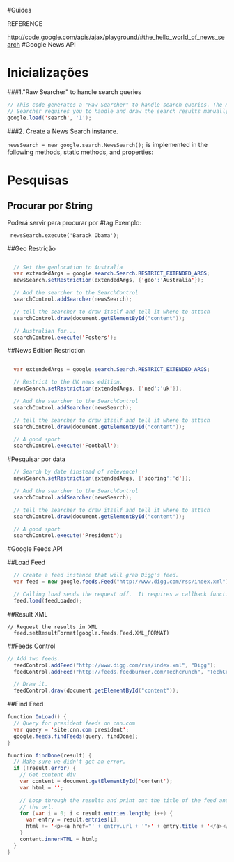 #Guides 

REFERENCE

http://code.google.com/apis/ajax/playground/#the_hello_world_of_news_search
#Google News API

# Inicializações
###1."Raw Searcher" to handle search queries
```java
// This code generates a "Raw Searcher" to handle search queries. The Raw 
// Searcher requires you to handle and draw the search results manually.
google.load('search', '1');
```

###2. Create a News Search instance.
  
`newsSearch = new google.search.NewsSearch();` is implemented in the following methods, static methods, and properties:

# Pesquisas
## Procurar por String
Poderá servir para procurar por #tag.Exemplo:

` newsSearch.execute('Barack Obama');`

##Geo Restrição
```java

  // Set the geolocation to Australia
  var extendedArgs = google.search.Search.RESTRICT_EXTENDED_ARGS;
  newsSearch.setRestriction(extendedArgs, {'geo':'Australia'});

  // Add the searcher to the SearchControl
  searchControl.addSearcher(newsSearch);

  // tell the searcher to draw itself and tell it where to attach
  searchControl.draw(document.getElementById("content"));

  // Australian for...
  searchControl.execute('Fosters');
```

##News Edition Restriction
```java

  var extendedArgs = google.search.Search.RESTRICT_EXTENDED_ARGS;

  // Restrict to the UK news edition.
  newsSearch.setRestriction(extendedArgs, {'ned':'uk'});

  // Add the searcher to the SearchControl
  searchControl.addSearcher(newsSearch);

  // tell the searcher to draw itself and tell it where to attach
  searchControl.draw(document.getElementById("content"));

  // A good sport
  searchControl.execute('Football');
```

#Pesquisar por data

```Java
  // Search by date (instead of relevence)
  newsSearch.setRestriction(extendedArgs, {'scoring':'d'});

  // Add the searcher to the SearchControl
  searchControl.addSearcher(newsSearch);

  // tell the searcher to draw itself and tell it where to attach
  searchControl.draw(document.getElementById("content"));

  // A good sport
  searchControl.execute('President');
```




#Google Feeds API

##Load Feed

```JAVA
  // Create a feed instance that will grab Digg's feed.
  var feed = new google.feeds.Feed("http://www.digg.com/rss/index.xml");

  // Calling load sends the request off.  It requires a callback function.
  feed.load(feedLoaded);
```

##Result XML

```
// Request the results in XML
  feed.setResultFormat(google.feeds.Feed.XML_FORMAT)
```

##Feeds Control
```JAVA
// Add two feeds.
  feedControl.addFeed("http://www.digg.com/rss/index.xml", "Digg");
  feedControl.addFeed("http://feeds.feedburner.com/Techcrunch", "TechCrunch");

  // Draw it.
  feedControl.draw(document.getElementById("content"));
```

##Find Feed

```JAVA
function OnLoad() {
  // Query for president feeds on cnn.com
  var query = 'site:cnn.com president';
  google.feeds.findFeeds(query, findDone);
}
```

```JAVA
function findDone(result) {
  // Make sure we didn't get an error.
  if (!result.error) {
    // Get content div
    var content = document.getElementById('content');
    var html = '';

    // Loop through the results and print out the title of the feed and link to
    // the url.
    for (var i = 0; i < result.entries.length; i++) {
      var entry = result.entries[i];
      html += '<p><a href="' + entry.url + '">' + entry.title + '</a></p>';
    }
    content.innerHTML = html;
  }
}

```

